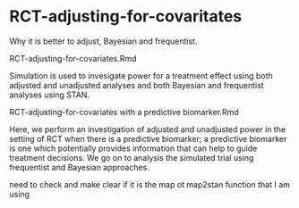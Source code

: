 # RCT-adjusting-for-covaritates
Why it is better to adjust, Bayesian and frequentist. 

RCT-adjusting-for-covariates.Rmd 

Simulation is used to invesigate power for a treatment effect using both adjusted and unadjusted analyses and both Bayesian and frequentist analyses using STAN.

RCT-adjusting-for-covariates with a predictive biomarker.Rmd  

Here, we perform an investigation of adjusted and unadjusted power in the setting of RCT when there is a
predictive biomarker; a predictive biomarker is one which potentially provides information that can help to
guide treatment decisions. We go on to analysis the simulated trial using frequentist and Bayesian approaches.


need to check and make clear if it is the map ot map2stan function that I am using
